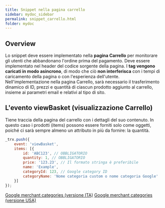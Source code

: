 ```yaml
---
title: Snippet nella pagina carrello
sidebar: mydoc_sidebar
permalink: snippet_carrello.html
folder: mydoc
---
```


## Overview
Lo snippet deve essere implementato nella **pagina Carrello** per monitorare gli utenti che abbandonano l'ordine prima del pagamento.
Deve essere implementato nel header del codice sorgente della pagina. I **tag vengono caricati in modo asincrono**, di modo che ciò **non interferisca** con i tempi di caricamento della pagina o con l'esperienza dell'utente.
Nell'implementazione nella pagina Carrello, sarà necessario il trasferimento dinamico di ID, prezzi e quantità di ciascun prodotto aggiunto al carrello, insieme ai parametri email e relativi al tipo di sito.

## L'evento viewBasket (visualizzazione Carrello)
Tiene traccia della pagina del carrello con i dettagli del suo contenuto.
In questo caso i prodotti (items) possono essere forniti solo come oggetti, poiché ci sarà sempre almeno un attributo in più da fornire: la quantità.

```js
_trx.push({
    event: 'viewBasket',
    items: [{
        id: 'ABC123', // OBBLIGATORIO
        quantity: 1, // OBBLIGATORIO
        price: '123.23', // Il formato stringa è preferibile
        name: 'Example',
        categoryId: 123, // Google category ID
        categoryName: 'Nome categoria custom o nome categoria Google'
    }]
});
```

[Google merchant categories (versione ITA)](https://www.google.com/basepages/producttype/taxonomy-with-ids.it-IT.txt)
[Google merchant categories (versione USA)](https://www.google.com/basepages/producttype/taxonomy-with-ids.en-US.txt)
